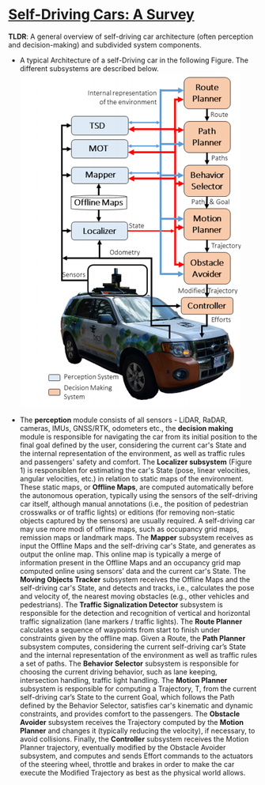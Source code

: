 # [Self-Driving Cars: A Survey](https://arxiv.org/pdf/1901.04407.pdf)

**TLDR**: A general overview of self-driving car architecture (often perception and decision-making) and subdivided system components.

* A typical Architecture of a self-Driving car in the following Figure. The different subsystems are described below.  
![Self-driving car architecture](../images/self-driving-car-architecture.png)

* The **perception** module consists of all sensors - LiDAR, RaDAR, cameras, IMUs, GNSS/RTK, odometers etc., the **decision making** module is responsible for navigating the car
from its initial position to the final goal defined by the user, considering the current car's State and the internal representation of the environment, as
well as traffic rules and passengers' safety and comfort. 
The **Localizer subsystem** (Figure 1) is responsiblen for estimating the car's State (pose, linear velocities, angular velocities, etc.) in relation to static maps of the environment. 
These static maps, or **Offline Maps**, are
computed automatically before the autonomous operation, typically using the sensors of the self-driving car itself, although
manual annotations (i.e., the position of pedestrian crosswalks
or of traffic lights) or editions (for removing non-static objects
captured by the sensors) are usually required. A self-driving car may use more modi of offline maps, such as occupancy grid maps, remission maps or landmark maps.
The **Mapper** subsystem receives as input the Offline Maps
and the self-driving car's State, and generates as output the online map. This online map is typically a merge of information
present in the Offline Maps and an occupancy grid map computed online using sensors’ data and the current car's State. The **Moving Objects
Tracker** subsystem receives the Offline Maps and the self-driving car's State, and detects and tracks,
i.e., calculates the pose and velocity of, the nearest moving obstacles (e.g., other vehicles and pedestrians). The **Traffic Signalization Detector** subsystem is responsible for the detection and recognition of vertical and horizontal traffic signalization (lane markers / traffic lights). The **Route Planner** calculates a sequence of waypoints from start to finish under constraints given by the offline map. Given a Route, the **Path Planner** subsystem computes, considering the current self-driving car’s State and the internal representation of the environment as well as traffic rules a set of paths. The **Behavior Selector** subsystem is responsible for choosing the current driving behavior, such as lane keeping, intersection handling, traffic light handling. The **Motion Planner** subsystem is responsible for computing a Trajectory, T, from the current self-driving car’s State to the current Goal, which follows the Path defined by the Behavior Selector, satisfies car's kinematic and dynamic constraints, and provides comfort to the passengers.
The **Obstacle Avoider** subsystem receives the Trajectory computed by the **Motion Planner** and changes it (typically reducing the velocity), if necessary, to avoid collisions. Finally, the **Controller** subsystem receives the Motion Planner trajectory, eventually modified by the Obstacle Avoider subsystem, and computes and sends Effort commands to the actuators of the steering wheel, throttle and brakes in order to make
the car execute the Modified Trajectory as best as the physical
world allows.
